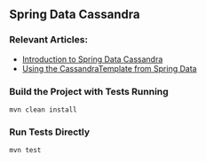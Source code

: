 ## Spring Data Cassandra

### Relevant Articles:
- [Introduction to Spring Data Cassandra](http://www.baeldung.com/spring-data-cassandra-tutorial)
- [Using the CassandraTemplate from Spring Data](http://www.baeldung.com/spring-data-cassandratemplate-cqltemplate)

### Build the Project with Tests Running
```
mvn clean install
```

### Run Tests Directly
```
mvn test
```

